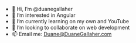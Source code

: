 - 👋 Hi, I’m @duanegallaher
- 👀 I’m interested in Angular
- 🌱 I’m currently learning on my own and YouTube 
- 💞️ I’m looking to collaborate on web development 
- 📫 Email me: Duane@DuaneGallaher.com

<!---
duanegallaher/duanegallaher is a ✨ special ✨ repository because its `README.md` (this file) appears on your GitHub profile.
You can click the Preview link to take a look at your changes.
--->
